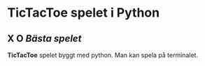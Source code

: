 # TicTacToe spelet i Python
## __X O__ _Bästa spelet_
__TicTacToe__ spelet byggt med python. Man kan spela på terminalet.